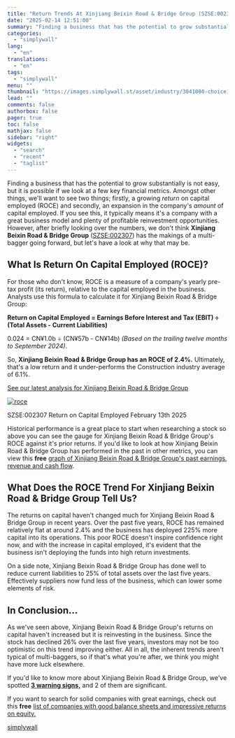 ```yaml
---
title: "Return Trends At Xinjiang Beixin Road & Bridge Group (SZSE:002307) Aren't Appealing"
date: "2025-02-14 12:51:00"
summary: "Finding a business that has the potential to grow substantially is not easy, but it is possible if we look at a few key financial metrics. Amongst other things, we'll want to see two things; firstly, a growing return on capital employed (ROCE) and secondly, an expansion in the company's..."
categories:
  - "simplywall"
lang:
  - "en"
translations:
  - "en"
tags:
  - "simplywall"
menu: ""
thumbnail: "https://images.simplywall.st/asset/industry/3041000-choice1-main-header/1585186744280"
lead: ""
comments: false
authorbox: false
pager: true
toc: false
mathjax: false
sidebar: "right"
widgets:
  - "search"
  - "recent"
  - "taglist"
---
```


Finding a business that has the potential to grow substantially is not easy, but it is possible if we look at a few key financial metrics. Amongst other things, we'll want to see two things; firstly, a growing *return* on capital employed (ROCE) and secondly, an expansion in the company's *amount* of capital employed. If you see this, it typically means it's a company with a great business model and plenty of profitable reinvestment opportunities. However, after briefly looking over the numbers, we don't think **Xinjiang Beixin Road & Bridge Group** ([SZSE:002307](https://simplywall.st/stocks/cn/capital-goods/szse-002307/xinjiang-beixin-road-bridge-group-shares)) has the makings of a multi-bagger going forward, but let's have a look at why that may be.

What Is Return On Capital Employed (ROCE)?
------------------------------------------

For those who don't know, ROCE is a measure of a company's yearly pre-tax profit (its return), relative to the capital employed in the business. Analysts use this formula to calculate it for Xinjiang Beixin Road & Bridge Group:

**Return on Capital Employed = Earnings Before Interest and Tax (EBIT) ÷ (Total Assets - Current Liabilities)**

0.024 = CN¥1.0b ÷ (CN¥57b - CN¥14b) *(Based on the trailing twelve months to September 2024)*.

So, **Xinjiang Beixin Road & Bridge Group has an ROCE of 2.4%.**  Ultimately, that's a low return and it under-performs the Construction industry average of 6.1%.

 [See our latest analysis for Xinjiang Beixin Road & Bridge Group](https://simplywall.st/stocks/cn/capital-goods/szse-002307/xinjiang-beixin-road-bridge-group-shares) 

[![roce](https://images.simplywall.st/asset/chart/78909074-roce-1-dark/1739491010350)](https://simplywall.st/stocks/cn/capital-goods/szse-002307/xinjiang-beixin-road-bridge-group-shares)

SZSE:002307 Return on Capital Employed February 13th 2025

Historical performance is a great place to start when researching a stock so above you can see the gauge for Xinjiang Beixin Road & Bridge Group's ROCE against it's prior returns. If you'd like to look at how Xinjiang Beixin Road & Bridge Group has performed in the past in other metrics, you can view this **free** [graph of Xinjiang Beixin Road & Bridge Group's past earnings, revenue and cash flow](https://simplywall.st/stocks/cn/capital-goods/szse-002307/xinjiang-beixin-road-bridge-group-shares/past).

What Does the ROCE Trend For Xinjiang Beixin Road & Bridge Group Tell Us?
-------------------------------------------------------------------------

The returns on capital haven't changed much for Xinjiang Beixin Road & Bridge Group in recent years. Over the past five years, ROCE has remained relatively flat at around 2.4% and the business has deployed 225% more capital into its operations. This poor ROCE doesn't inspire confidence right now, and with the increase in capital employed, it's evident that the business isn't deploying the funds into high return investments.

On a side note, Xinjiang Beixin Road & Bridge Group has done well to reduce current liabilities to 25% of total assets over the last five years. Effectively suppliers now fund less of the business, which can lower some elements of risk.

In Conclusion...
----------------

As we've seen above, Xinjiang Beixin Road & Bridge Group's returns on capital haven't increased but it is reinvesting in the business. Since the stock has declined 26% over the last five years, investors may not be too optimistic on this trend improving either. All in all, the inherent trends aren't typical of multi-baggers, so if that's what you're after, we think you might have more luck elsewhere.

If you'd like to know more about Xinjiang Beixin Road & Bridge Group, we've spotted  [**3 warning signs,**](https://simplywall.st/stocks/cn/capital-goods/szse-002307/xinjiang-beixin-road-bridge-group-shares)  and 2 of them are significant.

If you want to search for solid companies with great earnings, check out this **free** [list of companies with good balance sheets and impressive returns on equity.](https://simplywall.st/discover/investing-ideas/10146/solid-balance-sheet-and-fundamentals/global)

[simplywall](https://simplywall.st/stocks/cn/capital-goods/szse-002307/xinjiang-beixin-road-bridge-group-shares/news/return-trends-at-xinjiang-beixin-road-bridge-group-szse00230-1)
